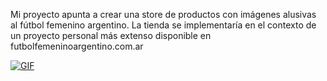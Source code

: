 Mi proyecto apunta a crear una store de productos con imágenes alusivas al fútbol femenino argentino.
La tienda se implementaría en el contexto de un proyecto personal más extenso disponible en futbolfemeninoargentino.com.ar

<p><a target="_blank" rel="noopener noreferrer" href="https://firebasestorage.googleapis.com/v0/b/tienda-futfem.appspot.com/o/Sequence%2006.gif?alt=media&token=e28b4364-4810-434e-9d57-5dae0b8914e3"><img src="https://firebasestorage.googleapis.com/v0/b/tienda-futfem.appspot.com/o/Sequence%2006.gif?alt=media&token=e28b4364-4810-434e-9d57-5dae0b8914e3" alt="GIF" title="NAVEGACION" style="max-width: 100%;"></a></p>
